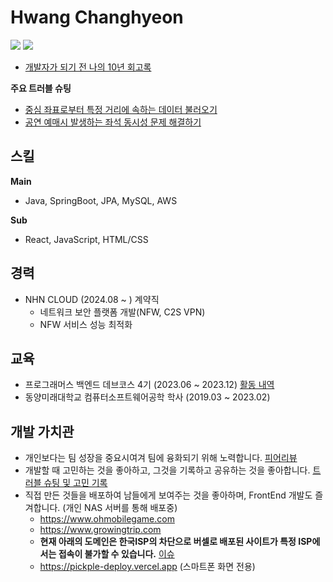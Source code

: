     
  # Hwang Changhyeon

 <a href="https://docs.google.com/document/d/1rujAM8smMXr1kGjzhu4nFqu-Kp7xwO1GSFnssAOe4b4/edit?usp=sharing"><img src="https://img.shields.io/badge/Resume-white?style=flat-square&logo=googledocs&logoColor=black"/></a>
 <a href="https://hchanghyeon.github.io/dev-blog"><img src="https://img.shields.io/badge/Blog-black?style=flat-square&logo=Blogger&logoColor=white"/></a>

- <a href="https://hchanghyeon.github.io/dev-blog/20's_review"> 개발자가 되기 전 나의 10년 회고록</a>

**주요 트러블 슈팅**
- <a href="https://hchanghyeon.github.io/dev-blog/15">중심 좌표로부터 특정 거리에 속하는 데이터 불러오기</a>
- <a href="https://hchanghyeon.github.io/dev-blog/5">공연 예매시 발생하는 좌석 동시성 문제 해결하기</a>

## 스킬
**Main**
- Java, SpringBoot, JPA, MySQL, AWS

**Sub**
- React, JavaScript, HTML/CSS

## 경력
- NHN CLOUD (2024.08 ~ ) 계약직
   - 네트워크 보안 플랫폼 개발(NFW, C2S VPN)
   - NFW 서비스 성능 최적화

## 교육
- 프로그래머스 백엔드 데브코스 4기 (2023.06 ~ 2023.12) <a href="https://github.com/Hchanghyeon/programmers-backend-devcourse">활동 내역</a> 
- 동양미래대학교 컴퓨터소프트웨어공학 학사 (2019.03 ~ 2023.02)

## 개발 가치관
- 개인보다는 팀 성장을 중요시여겨 팀에 융화되기 위해 노력합니다. [피어리뷰](https://github.com/Hchanghyeon/programmers-backend-devcourse?tab=readme-ov-file#%ED%94%BC%EC%96%B4%EB%A6%AC%EB%B7%B0)</a>
- 개발할 때 고민하는 것을 좋아하고, 그것을 기록하고 공유하는 것을 좋아합니다. <a href="https://github.com/Hchanghyeon/dev-troubleshooting/tree/main">트러블 슈팅 및 고민 기록</a>
- 직접 만든 것들을 배포하여 남들에게 보여주는 것을 좋아하며, FrontEnd 개발도 즐겨합니다. (개인 NAS 서버를 통해 배포중)
   - https://www.ohmobilegame.com
   - https://www.growingtrip.com
   - **현재 아래의 도메인은 한국ISP의 차단으로 버셀로 배포된 사이트가 특정 ISP에서는 접속이 불가할 수 있습니다.** <a href="https://github.com/orgs/vercel/discussions/6807">이슈</a>
   - https://pickple-deploy.vercel.app (스마트폰 화면 전용)
